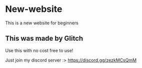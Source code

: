 # New-website
This is a new website for beginners
## This was made by Glitch 
Use this with no cost free to use!

Just join my discord server :> https://discord.gg/zezkMCsQmM
